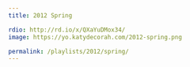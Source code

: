 ```yaml
---
title: 2012 Spring

rdio: http://rd.io/x/QXaYuDMox34/
image: https://yo.katydecorah.com/2012-spring.png

permalink: /playlists/2012/spring/
---
```


